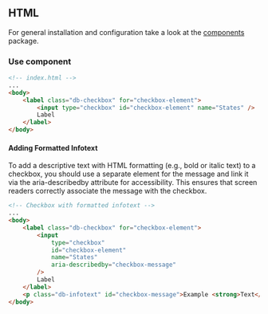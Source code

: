## HTML

For general installation and configuration take a look at the [components](https://www.npmjs.com/package/@db-ux/core-components) package.

### Use component

```html index.html
<!-- index.html -->
...
<body>
	<label class="db-checkbox" for="checkbox-element">
		<input type="checkbox" id="checkbox-element" name="States" />
		Label
	</label>
</body>
```

#### Adding Formatted Infotext

To add a descriptive text with HTML formatting (e.g., bold or italic text) to a checkbox, you should use a separate element for the message and link it via the aria-describedby attribute for accessibility. This ensures that screen readers correctly associate the message with the checkbox.

```html index.html
<!-- Checkbox with formatted infotext -->
...
<body>
	<label class="db-checkbox" for="checkbox-element">
		<input
			type="checkbox"
			id="checkbox-element"
			name="States"
			aria-describedby="checkbox-message"
		/>
		Label
	</label>
	<p class="db-infotext" id="checkbox-message">Example <strong>Text</strong></p>
</body>
```
